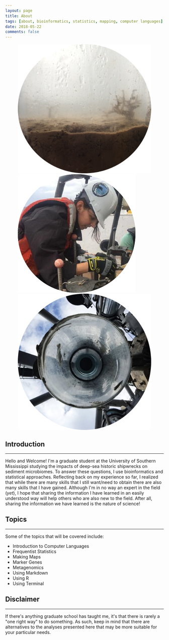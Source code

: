 ```yaml
---
layout: page
title: About
tags: [about, bioinformatics, statistics, mapping, computer languages]
date: 2018-05-22
comments: false
---
```

<figure class="third">
    <img src="/assets/img/sediment_core.png">
    <img src="/assets/img/Brockml.png">
    <img src="assets/img/Multicorer.png">
</figure>

## Introduction
---
Hello and Welcome! I'm a graduate student at the University of Southern Mississippi studying the impacts of deep-sea historic shipwrecks on sediment microbiomes. To answer these questions, I use bioinformatics and statistical approaches. Reflecting back on my experience so far, I realized that while there are many skills that I still want/need to obtain there are also many skills that I have gained. Although I'm in no way an expert in the field (*yet*), I hope that sharing the information I have learned in an easily understood way will help others who are also new to the field. After all, sharing the information we have learned is the nature of science! 

## Topics
---
Some of the topics that will be covered include:
* Introduction to Computer Languages
* Frequentist Statistics
* Making Maps
* Marker Genes
* Metagenomics
* Using Markdown
* Using R
* Using Terminal

## Disclaimer
---
If there's anything graduate school has taught me, it's that there is rarely a "one right way" to do something. As such, keep in mind that there are alternatives to the analyses presented here that may be more suitable for your particular needs. 
